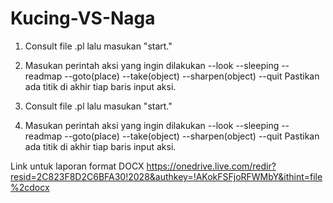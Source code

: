 # Kucing-VS-Naga
1. Consult file .pl lalu masukan "start."
2. Masukan perintah aksi yang ingin dilakukan
--look
--sleeping
--readmap
--goto(place)
--take(object)
--sharpen(object)
--quit
Pastikan ada titik di akhir tiap baris input aksi.

1. Consult file .pl lalu masukan "start."
2. Masukan perintah aksi yang ingin dilakukan
--look
--sleeping
--readmap
--goto(place)
--take(object)
--sharpen(object)
--quit
Pastikan ada titik di akhir tiap baris input aksi.

Link untuk laporan format DOCX
https://onedrive.live.com/redir?resid=2C823F8D2C6BFA30!2028&authkey=!AKokFSFjoRFWMbY&ithint=file%2cdocx
